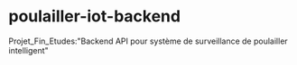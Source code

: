 # poulailler-iot-backend
Projet_Fin_Etudes:"Backend API pour système de surveillance de poulailler intelligent"
